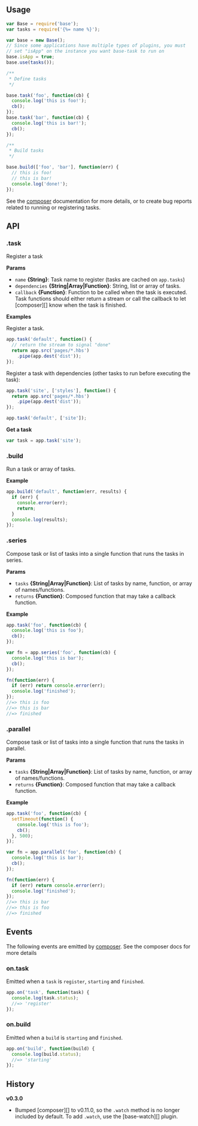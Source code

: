 ## Usage

```js
var Base = require('base');
var tasks = require('{%= name %}');

var base = new Base();
// Since some applications have multiple types of plugins, you must 
// set "isApp" on the instance you want base-task to run on 
base.isApp = true;
base.use(tasks());

/**
 * Define tasks
 */

base.task('foo', function(cb) {
  console.log('this is foo!');
  cb();
});
base.task('bar', function(cb) {
  console.log('this is bar!');
  cb();
});

/**
 * Build tasks
 */

base.build(['foo', 'bar'], function(err) {
  // this is foo!
  // this is bar!
  console.log('done!');
});
```

See the [composer](https://github.com/jonschlinkert/composer) documentation for more details, or to create bug reports related to running or registering tasks.


## API

### .task

Register a task

**Params**

* `name` **{String}**: Task name to register (tasks are cached on `app.tasks`)
* `dependencies` **{String|Array|Function}**: String, list or array of tasks. 
* `callback` **{Function}**: Function to be called when the task is executed. Task functions should either return a stream or call the callback to let [composer][] know when the task is finished.

**Examples**

Register a task.

```js
app.task('default', function() {
  // return the stream to signal "done"
  return app.src('pages/*.hbs')
    .pipe(app.dest('dist'));
});
```

Register a task with dependencies (other tasks to run before executing the task):

```js
app.task('site', ['styles'], function() {
  return app.src('pages/*.hbs')
    .pipe(app.dest('dist'));
});

app.task('default', ['site']);
```

**Get a task**

```js
var task = app.task('site');
```

### .build

Run a task or array of tasks.

**Example**

```js
app.build('default', function(err, results) {
  if (err) {
    console.error(err);
    return;
  }
  console.log(results);
});
```

### .series

Compose task or list of tasks into a single function that runs the tasks in series.

**Params**

* `tasks` **{String|Array|Function}**: List of tasks by name, function, or array of names/functions.
* `returns` **{Function}**: Composed function that may take a callback function.

**Example**

```js
app.task('foo', function(cb) {
  console.log('this is foo');
  cb();
});

var fn = app.series('foo', function(cb) {
  console.log('this is bar');
  cb();
});

fn(function(err) {
  if (err) return console.error(err);
  console.log('finished');
});
//=> this is foo
//=> this is bar
//=> finished
```

### .parallel

Compose task or list of tasks into a single function that runs the tasks in parallel.

**Params**

* `tasks` **{String|Array|Function}**: List of tasks by name, function, or array of names/functions.
* `returns` **{Function}**: Composed function that may take a callback function.

**Example**

```js
app.task('foo', function(cb) {
  setTimeout(function() {
    console.log('this is foo');
    cb();
  }, 500);
});

var fn = app.parallel('foo', function(cb) {
  console.log('this is bar');
  cb();
});

fn(function(err) {
  if (err) return console.error(err);
  console.log('finished');
});
//=> this is bar
//=> this is foo
//=> finished
```

## Events

The following events are emitted by [composer](https://github.com/jonschlinkert/composer). See the composer docs for more details

### on.task

Emitted when a `task` is `register`, `starting` and `finished`.

```js
app.on('task', function(task) {
  console.log(task.status);
  //=> 'register'
});
```

### on.build

Emitted when a `build` is `starting` and `finished`.

```js
app.on('build', function(build) {
  console.log(build.status);
  //=> 'starting'
});
```

## History

**v0.3.0**

- Bumped [composer][] to v0.11.0, so the `.watch` method is no longer included by default. To add `.watch`, use the [base-watch][] plugin.
